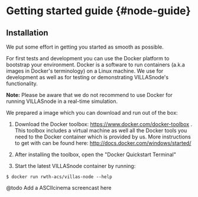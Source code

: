 # Getting started guide {#node-guide}

## Installation

We put some effort in getting you started as smooth as possible.

For first tests and development you can use the Docker platform to bootstrap your environment.
Docker is a software to run containers (a.k.a images in Docker's terminology) on a Linux machine.
We use for development as well as for testing or demonstrating VILLASnode's functionality.

**Note:** Please be aware that we do not recommend to use Docker for running VILLASnode in a real-time simulation.

We prepared a image which you can download and run out of the box:

1. Download the Docker toolbox: https://www.docker.com/docker-toolbox .
   This toolbox includes a virtual machine as well all the Docker tools you need to the Docker container which is provided by us.
   More instructions to get with can be found here: http://docs.docker.com/windows/started/

2. After installing the toolbox, open the "Docker Quickstart Terminal"

3. Start the latest VILLASnode container by running:

```
$ docker run rwth-acs/villas-node --help
```


@todo Add a ASCIIcinema screencast here

<!--
@htmlonly
<script type="text/javascript" src="https://asciinema.org/a/5w2rcwbg7h94zcq6ha7agigtn.js" id="asciicast-5w2rcwbg7h94zcq6ha7agigtn" async></script>
@endhtmlonly
-->

